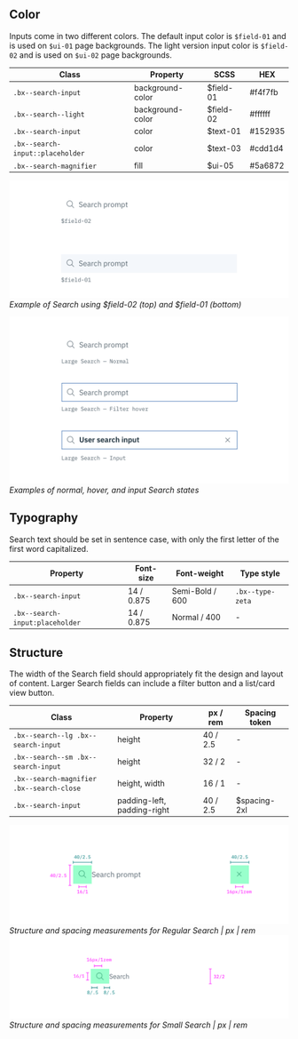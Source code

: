 ## Color

Inputs come in two different colors. The default input color is `$field-01` and is used on `$ui-01` page backgrounds. The light version input color is `$field-02` and is used on `$ui-02` page backgrounds.

| Class                                                | Property         | SCSS          | HEX     |
|------------------------------------------------------|------------------|---------------|---------|
| `.bx--search-input`                                  | background-color | $field-01     | #f4f7fb |
| `.bx--search--light`                                 | background-color | $field-02     | #ffffff |
| `.bx--search-input`                                  | color            | $text-01      | #152935 |
| `.bx--search-input::placeholder`                     | color            |  $text-03     | #cdd1d4 |
| `.bx--search-magnifier`                              | fill             | $ui-05        | #5a6872 |


![Example of Search using $field-01 and $field-02](images/search-style-4.png)
_Example of Search using $field-02 (top) and $field-01 (bottom)_

![Normal, hover, and input search states](images/search-style-1.png)
_Examples of normal, hover, and input Search states_

## Typography

Search text should be set in sentence case, with only the first letter of the first word capitalized.

| Property                        | Font-size       | Font-weight         |  Type style      |
|---------------------------------|-----------------|---------------------|------------------|
| `.bx--search-input`             | 14 / 0.875      | Semi-Bold / 600     | `.bx--type-zeta` |
| `.bx--search-input:placeholder` | 14 / 0.875      | Normal / 400        | -                |

## Structure

The width of the Search field should appropriately fit the design and layout of content. Larger Search fields can include a filter button and a list/card view button.

| Class                                             | Property                    | px / rem  | Spacing token |
|---------------------------------------------------|-----------------------------|-----------|---------------|
| `.bx--search--lg .bx--search-input`               | height                      | 40 / 2.5  | - |
| `.bx--search--sm .bx--search-input`               | height                      | 32 / 2    | - |
| `.bx--search-magnifier` </br> `.bx--search-close` | height, width               | 16 / 1    | - |
| `.bx--search-input`                               | padding-left, padding-right | 40 / 2.5  | $spacing-2xl  |


![Structure and spacing measurements for regular search](images/search-style-2.png)
_Structure and spacing measurements for Regular Search | px | rem_
![Structure and spacing measurements for small search](images/search-style-3.png)
_Structure and spacing measurements for Small Search | px | rem_
